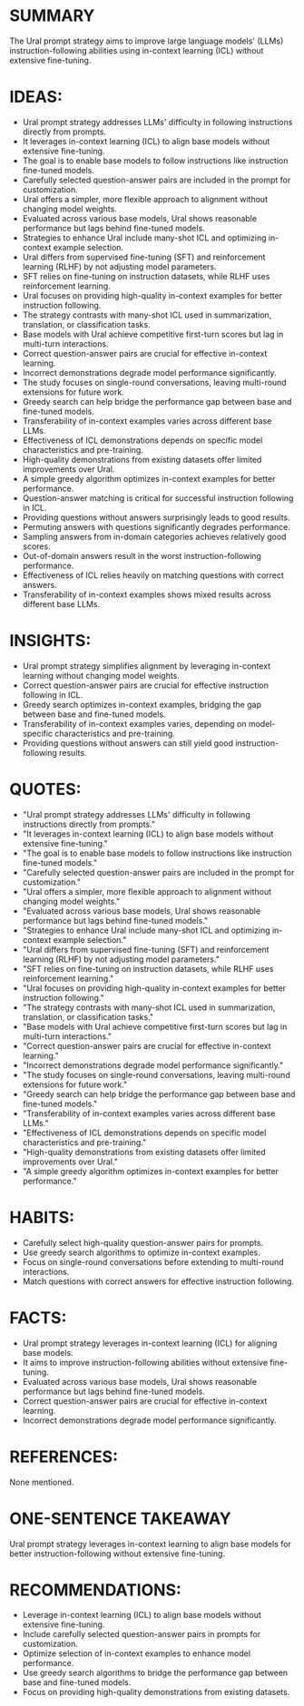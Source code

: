 # SUMMARY
The Ural prompt strategy aims to improve large language models' (LLMs) instruction-following abilities using in-context learning (ICL) without extensive fine-tuning.

# IDEAS:
- Ural prompt strategy addresses LLMs' difficulty in following instructions directly from prompts.
- It leverages in-context learning (ICL) to align base models without extensive fine-tuning.
- The goal is to enable base models to follow instructions like instruction fine-tuned models.
- Carefully selected question-answer pairs are included in the prompt for customization.
- Ural offers a simpler, more flexible approach to alignment without changing model weights.
- Evaluated across various base models, Ural shows reasonable performance but lags behind fine-tuned models.
- Strategies to enhance Ural include many-shot ICL and optimizing in-context example selection.
- Ural differs from supervised fine-tuning (SFT) and reinforcement learning (RLHF) by not adjusting model parameters.
- SFT relies on fine-tuning on instruction datasets, while RLHF uses reinforcement learning.
- Ural focuses on providing high-quality in-context examples for better instruction following.
- The strategy contrasts with many-shot ICL used in summarization, translation, or classification tasks.
- Base models with Ural achieve competitive first-turn scores but lag in multi-turn interactions.
- Correct question-answer pairs are crucial for effective in-context learning.
- Incorrect demonstrations degrade model performance significantly.
- The study focuses on single-round conversations, leaving multi-round extensions for future work.
- Greedy search can help bridge the performance gap between base and fine-tuned models.
- Transferability of in-context examples varies across different base LLMs.
- Effectiveness of ICL demonstrations depends on specific model characteristics and pre-training.
- High-quality demonstrations from existing datasets offer limited improvements over Ural.
- A simple greedy algorithm optimizes in-context examples for better performance.
- Question-answer matching is critical for successful instruction following in ICL.
- Providing questions without answers surprisingly leads to good results.
- Permuting answers with questions significantly degrades performance.
- Sampling answers from in-domain categories achieves relatively good scores.
- Out-of-domain answers result in the worst instruction-following performance.
- Effectiveness of ICL relies heavily on matching questions with correct answers.
- Transferability of in-context examples shows mixed results across different base LLMs.

# INSIGHTS:
- Ural prompt strategy simplifies alignment by leveraging in-context learning without changing model weights.
- Correct question-answer pairs are crucial for effective instruction following in ICL.
- Greedy search optimizes in-context examples, bridging the gap between base and fine-tuned models.
- Transferability of in-context examples varies, depending on model-specific characteristics and pre-training.
- Providing questions without answers can still yield good instruction-following results.

# QUOTES:
- "Ural prompt strategy addresses LLMs' difficulty in following instructions directly from prompts."
- "It leverages in-context learning (ICL) to align base models without extensive fine-tuning."
- "The goal is to enable base models to follow instructions like instruction fine-tuned models."
- "Carefully selected question-answer pairs are included in the prompt for customization."
- "Ural offers a simpler, more flexible approach to alignment without changing model weights."
- "Evaluated across various base models, Ural shows reasonable performance but lags behind fine-tuned models."
- "Strategies to enhance Ural include many-shot ICL and optimizing in-context example selection."
- "Ural differs from supervised fine-tuning (SFT) and reinforcement learning (RLHF) by not adjusting model parameters."
- "SFT relies on fine-tuning on instruction datasets, while RLHF uses reinforcement learning."
- "Ural focuses on providing high-quality in-context examples for better instruction following."
- "The strategy contrasts with many-shot ICL used in summarization, translation, or classification tasks."
- "Base models with Ural achieve competitive first-turn scores but lag in multi-turn interactions."
- "Correct question-answer pairs are crucial for effective in-context learning."
- "Incorrect demonstrations degrade model performance significantly."
- "The study focuses on single-round conversations, leaving multi-round extensions for future work."
- "Greedy search can help bridge the performance gap between base and fine-tuned models."
- "Transferability of in-context examples varies across different base LLMs."
- "Effectiveness of ICL demonstrations depends on specific model characteristics and pre-training."
- "High-quality demonstrations from existing datasets offer limited improvements over Ural."
- "A simple greedy algorithm optimizes in-context examples for better performance."

# HABITS:
- Carefully select high-quality question-answer pairs for prompts.
- Use greedy search algorithms to optimize in-context examples.
- Focus on single-round conversations before extending to multi-round interactions.
- Match questions with correct answers for effective instruction following.

# FACTS:
- Ural prompt strategy leverages in-context learning (ICL) for aligning base models.
- It aims to improve instruction-following abilities without extensive fine-tuning.
- Evaluated across various base models, Ural shows reasonable performance but lags behind fine-tuned models.
- Correct question-answer pairs are crucial for effective in-context learning.
- Incorrect demonstrations degrade model performance significantly.

# REFERENCES:
None mentioned.

# ONE-SENTENCE TAKEAWAY
Ural prompt strategy leverages in-context learning to align base models for better instruction-following without extensive fine-tuning.

# RECOMMENDATIONS:
- Leverage in-context learning (ICL) to align base models without extensive fine-tuning.
- Include carefully selected question-answer pairs in prompts for customization.
- Optimize selection of in-context examples to enhance model performance.
- Use greedy search algorithms to bridge the performance gap between base and fine-tuned models.
- Focus on providing high-quality demonstrations from existing datasets.
